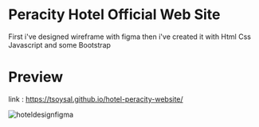 # Peracity Hotel Official Web Site
First i've designed wireframe with figma then i've created it with Html Css Javascript and some Bootstrap

# Preview

link : https://tsoysal.github.io/hotel-peracity-website/


![hoteldesignfigma](https://user-images.githubusercontent.com/54808716/200323737-c0b82a5b-a9ed-41a5-9a84-da608aee8abe.png)
